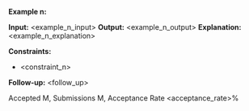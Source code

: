 <description>

**Example n:**

**Input:** <example_n_input>
**Output:** <example_n_output>
**Explanation:** <example_n_explanation>

**Constraints:**

- <constraint_n>

**Follow-up:** <follow_up>

Accepted <accepted>M, Submissions <submissions>M, Acceptance Rate <acceptance_rate>%
